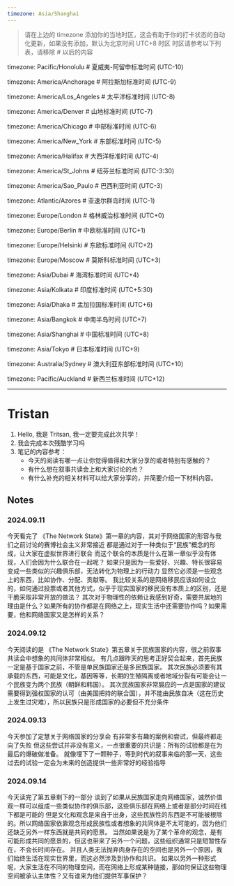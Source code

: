 ```yaml
---
timezone: Asia/Shanghai
---
```


> 请在上边的 timezone 添加你的当地时区，这会有助于你的打卡状态的自动化更新，如果没有添加，默认为北京时间 UTC+8 时区
> 时区请参考以下列表，请移除 # 以后的内容

timezone: Pacific/Honolulu # 夏威夷-阿留申标准时间 (UTC-10)

timezone: America/Anchorage # 阿拉斯加标准时间 (UTC-9)

timezone: America/Los_Angeles # 太平洋标准时间 (UTC-8)

timezone: America/Denver # 山地标准时间 (UTC-7)

timezone: America/Chicago # 中部标准时间 (UTC-6)

timezone: America/New_York # 东部标准时间 (UTC-5)

timezone: America/Halifax # 大西洋标准时间 (UTC-4)

timezone: America/St_Johns # 纽芬兰标准时间 (UTC-3:30)

timezone: America/Sao_Paulo # 巴西利亚时间 (UTC-3)

timezone: Atlantic/Azores # 亚速尔群岛时间 (UTC-1)

timezone: Europe/London # 格林威治标准时间 (UTC+0)

timezone: Europe/Berlin # 中欧标准时间 (UTC+1)

timezone: Europe/Helsinki # 东欧标准时间 (UTC+2)

timezone: Europe/Moscow # 莫斯科标准时间 (UTC+3)

timezone: Asia/Dubai # 海湾标准时间 (UTC+4)

timezone: Asia/Kolkata # 印度标准时间 (UTC+5:30)

timezone: Asia/Dhaka # 孟加拉国标准时间 (UTC+6)

timezone: Asia/Bangkok # 中南半岛时间 (UTC+7)

timezone: Asia/Shanghai # 中国标准时间 (UTC+8)

timezone: Asia/Tokyo # 日本标准时间 (UTC+9)

timezone: Australia/Sydney # 澳大利亚东部标准时间 (UTC+10)

timezone: Pacific/Auckland # 新西兰标准时间 (UTC+12)

---

# Tristan

1. Hello, 我是 Tritsan, 我一定要完成此次共学！
2. 我会完成本次残酷学习吗
3. 笔记的内容参考：
   - 今天的阅读有哪一点让你觉得值得和大家分享的或者特别有感触的？
   - 有什么想在叙事共读会上和大家讨论的点？
   - 有什么补充的相关材料可以给大家分享的，并简要介绍一下材料内容。

## Notes

<!-- Content_START -->

### 2024.09.11

今天看完了 《The Network State》第一章的内容，其对于网络国家的形容与我们之前讨论的赛博社会主义非常接近
都是通过对于一种类似于“民族”概念的形成，让大家在虚拟世界进行联合
而这个联合的本质是什么在第一章似乎没有体现，人们会因为什么联合在一起呢？
如果只是因为一些爱好、兴趣、特长很容易变成一些类似的兴趣俱乐部，无法转化为物理上的行动力
显然它必须是一些观念上的东西，比如协作、分配、贡献等。
我比较关系的是网络移民应该如何设立的，如何通过投票或者其他方式，似乎于现实国家的移民没有本质上的区别，还是干脆采取非常开放的做法？
其次对于物理性的依赖让我感到好奇，需要共居地的理由是什么？如果所有的协作都是在网络之上，现实生活中还需要协作吗？如果需要，他和网络国家又是怎样的关系？

### 2024.09.12
今天阅读的是 《The Network State》第五章关于民族国家的内容，很之前叙事共读会中想象的共同体非常相似。
有几点跟昨天的思考正好契合起来，首先民族一定是基于国家之前，不管是单民族国家还是多民族国家。
其次民族必须要有其承载的东西，可能是文化，基因等等，长期的生殖隔离或者地域分裂有可能会让一个民族变为两个民族（朝鲜和韩国）。
其次民族国家非常膈应的一点是国家的建议需要得到强权国家的认可（由美国把持的联合国），并不能由民族自决（这在历史上发生过灾难），所以民族只是形成国家的必要但不充分条件

### 2024.09.13
今天参加了定慧关于网络国家的分享会
有非常多有趣的案例和尝试，但最终都走向了失败
但这些尝试并非没有意义，一点很重要的共识是：所有的试验都是在为最后的爆破做准备。
就像埋下了一颗种子，等到时代的叙事来临的那一天，这些过去的试验一定会为未来的创造提供一些非常好的经验指导

### 2024.09.14
今天读完了第五章剩下的一部分
谈到了如果从民族国家走向网络国家，诚然价值观一样可以组成一些类似协作的俱乐部，这些俱乐部在网络上或者是部分时间在线下都是可能的
但是文化和观念是来自于出身，这些民族性的东西是不可能被根除的。所以网络国家依靠观念形成民族性或者想象的共同体是不太可能的，因为他们还缺乏另外一样东西就是共同的愿景。
当然如果说是为了某个革命的观念，是有可能形成共同的愿景的，但这也带来了另外一个问题，这些组织通常只是短暂性存在，不会长时间存在。
并且人类无法抛弃肉身存在的空间也是另外一个原因，我们始终生活在现实世界里，而这必然涉及到协作和共识。
如果以另外一种形式呢，大家生活在不同的物理空间，而在网络上形成某种链接，那如何保证这些物理空间被承认主体性？又有谁来为他们提供军事保护？



<!-- Content_END -->
